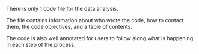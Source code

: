 There is only 1 code file for the data analysis. 

The file contains information about who wrote the code, how to contact them, the code objectives, and a table of contents. 

The code is also well annotated for users to follow along what is happening in each step of the process.
